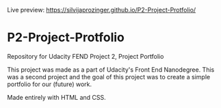 Live preview: https://silvijaprozinger.github.io/P2-Project-Protfolio/

# P2-Project-Protfolio
Repository for Udacity FEND Project 2, Project Portfolio

This project was made as a part of Udacity's Front End Nanodegree. This was a second project and the goal of this project was to create
a simple portfolio for our (future) work.

Made entirely with HTML and CSS. 
